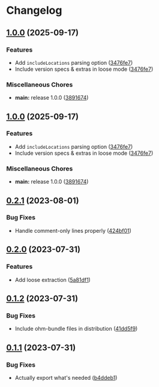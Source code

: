 # Changelog

## [1.0.0](https://github.com/Twixes/pip-requirements-js/compare/v0.2.1...v1.0.0) (2025-09-17)


### Features

* Add `includeLocations` parsing option ([3476fe7](https://github.com/Twixes/pip-requirements-js/commit/3476fe7e34fd606a4fedd0268c088eaf0c646b5b))
* Include version specs & extras in loose mode ([3476fe7](https://github.com/Twixes/pip-requirements-js/commit/3476fe7e34fd606a4fedd0268c088eaf0c646b5b))


### Miscellaneous Chores

* **main:** release 1.0.0 ([3891674](https://github.com/Twixes/pip-requirements-js/commit/389167428a8c8289f47eb93a82f56a440b83f760))

## [1.0.0](https://github.com/Twixes/pip-requirements-js/compare/v0.2.1...v1.0.0) (2025-09-17)


### Features

* Add `includeLocations` parsing option ([3476fe7](https://github.com/Twixes/pip-requirements-js/commit/3476fe7e34fd606a4fedd0268c088eaf0c646b5b))
* Include version specs & extras in loose mode ([3476fe7](https://github.com/Twixes/pip-requirements-js/commit/3476fe7e34fd606a4fedd0268c088eaf0c646b5b))


### Miscellaneous Chores

* **main:** release 1.0.0 ([3891674](https://github.com/Twixes/pip-requirements-js/commit/389167428a8c8289f47eb93a82f56a440b83f760))

## [0.2.1](https://github.com/Twixes/pip-requirements-js/compare/v0.2.0...v0.2.1) (2023-08-01)


### Bug Fixes

* Handle comment-only lines properly ([424bf01](https://github.com/Twixes/pip-requirements-js/commit/424bf01c0a1f6d7a41c1f24b010803e77e29863c))

## [0.2.0](https://github.com/Twixes/pip-requirements-js/compare/v0.1.2...v0.2.0) (2023-07-31)


### Features

* Add loose extraction ([5a81df1](https://github.com/Twixes/pip-requirements-js/commit/5a81df11b6ac331d3dabe842b934d3faf3bd48ba))

## [0.1.2](https://github.com/Twixes/pip-requirements-js/compare/v0.1.1...v0.1.2) (2023-07-31)


### Bug Fixes

* Include ohm-bundle files in distribution ([41dd5f9](https://github.com/Twixes/pip-requirements-js/commit/41dd5f9d86bbc4639806d1da675acb8b09c79c3e))

## [0.1.1](https://github.com/Twixes/pip-requirements-js/compare/v0.1.0...v0.1.1) (2023-07-31)


### Bug Fixes

* Actually export what's needed ([b4ddeb1](https://github.com/Twixes/pip-requirements-js/commit/b4ddeb1dbb20708c78d1d3ae3ec731accc5bb0cd))
